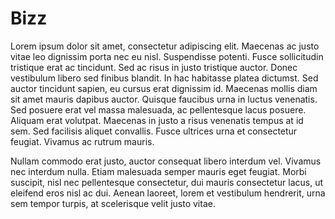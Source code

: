 # Bizz

Lorem ipsum dolor sit amet, consectetur adipiscing elit. Maecenas ac justo vitae leo dignissim porta nec eu nisl. Suspendisse potenti. Fusce sollicitudin tristique erat ac tincidunt. Sed ac risus in justo tristique auctor. Donec vestibulum libero sed finibus blandit. In hac habitasse platea dictumst. Sed auctor tincidunt sapien, eu cursus erat dignissim id. Maecenas mollis diam sit amet mauris dapibus auctor. Quisque faucibus urna in luctus venenatis. Sed posuere erat vel massa malesuada, ac pellentesque lacus posuere. Aliquam erat volutpat. Maecenas in justo a risus venenatis tempus at id sem. Sed facilisis aliquet convallis. Fusce ultrices urna et consectetur feugiat. Vivamus ac rutrum mauris.

Nullam commodo erat justo, auctor consequat libero interdum vel. Vivamus nec interdum nulla. Etiam malesuada semper mauris eget feugiat. Morbi suscipit, nisl nec pellentesque consectetur, dui mauris consectetur lacus, ut eleifend eros nisl ac dui. Aenean laoreet, lorem et vestibulum hendrerit, urna sem tempor turpis, at scelerisque velit justo vitae.